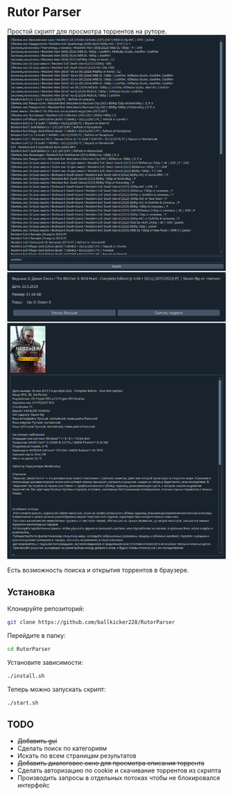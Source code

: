 # Rutor Parser

Простой скрипт для просмотра торрентов на руторе.
![Screen](screens/screenshot.png)
![Second Screen](screens/screenshot_2.png)
![Third Screen](screens/screenshot_3.png)

Есть возможность поиска и открытия торрентов в браузере.

## Установка

Клонируйте репозиторий:
```bash
git clone https://github.com/ballkicker228/RutorParser
```
Перейдите в папку:
```bash
cd RutorParser
```
Установите зависимости:
```bash
./install.sh
```
Теперь можно запускать скрипт:
```bash
./start.sh
```

## TODO

- ~~Добавить gui~~
- Сделать поиск по категориям
- Искать по всем страницам результатов
- ~~Добавить диалоговое окно для просмотра описания торрента~~
- Сделать авторизацию по cookie и скачивание торрентов из скрипта
- Производить запросы в отдельных потоках чтобы не блокировался интерфейс
